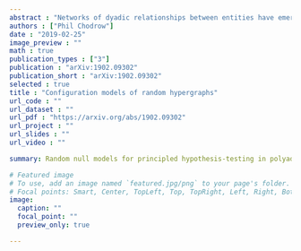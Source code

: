 ```yaml
---
abstract : "Networks of dyadic relationships between entities have emerged as a dominant paradigm for modeling complex systems. Many empirical networks -- such as collaboration networks; co-occurence networks; and communication networks -- are intrinsically polyadic, with multiple entities interacting simultaneously. Historically, such polyadic data has been represented dyadically via a standard projection operation. While convenient, this projection often has unintended and uncontrolled impact on downstream analysis, especially null hypothesis-testing. In this work, we develop a class of random null models for polyadic data in the framework of hypergraphs, therefore circumventing the need for projection. The null models we define are uniform on the space of hypergraphs sharing common degree and edge dimension sequences, and thus provide direct generalizations of the classical configuration model of network science. We also derive Metropolis-Hastings algorithms in order to sample from these spaces. We then apply the model to study two classical network topics -- clustering and assortativity -- as well as one contemporary, polyadic topic -- simplicial closure. In each application, we emphasize the importance of randomizing over hypergraph space rather than projected graph space, showing that this choice can dramatically alter directional study conclusions and statistical findings. For example, we find that many of social networks we study are less clustered than would be expected at random, a finding in tension with much conventional wisdom within network science. Our findings underscore the importance of carefully choosing appropriate null spaces for polyadic relational data, and demonstrate the utility of random hypergraphs in many study contexts."
authors : ["Phil Chodrow"]
date : "2019-02-25"
image_preview : ""
math : true
publication_types : ["3"]
publication : "arXiv:1902.09302"
publication_short : "arXiv:1902.09302"
selected : true
title : "Configuration models of random hypergraphs"
url_code : ""
url_dataset : ""
url_pdf : "https://arxiv.org/abs/1902.09302"
url_project : ""
url_slides : ""
url_video : ""

summary: Random null models for principled hypothesis-testing in polyadic data.

# Featured image
# To use, add an image named `featured.jpg/png` to your page's folder. 
# Focal points: Smart, Center, TopLeft, Top, TopRight, Left, Right, BottomLeft, Bottom, BottomRight.
image:
  caption: ""
  focal_point: ""
  preview_only: true

---
```

